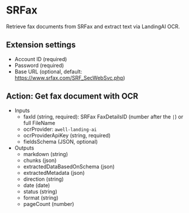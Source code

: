 # SRFax

Retrieve fax documents from SRFax and extract text via LandingAI OCR.

## Extension settings

- Account ID (required)
- Password (required)
- Base URL (optional, default: https://www.srfax.com/SRF_SecWebSvc.php)

## Action: Get fax document with OCR

- Inputs
  - faxId (string, required): SRFax FaxDetailsID (number after the `|`) or full FileName
  - ocrProvider: `awell-landing-ai`
  - ocrProviderApiKey (string, required)
  - fieldsSchema (JSON, optional)
- Outputs
  - markdown (string)
  - chunks (json)
  - extractedDataBasedOnSchema (json)
  - extractedMetadata (json)
  - direction (string)
  - date (date)
  - status (string)
  - format (string)
  - pageCount (number)
